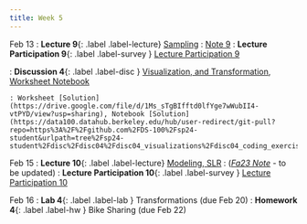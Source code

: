 ```yaml
---
title: Week 5
---
```


Feb 13
: **Lecture 9**{: .label .label-lecture} [Sampling](lecture/lec09)
    : [Note 9](https://ds100.org/course-notes/sampling/sampling.html)
: **Lecture Participation 9**{: .label .label-survey } [Lecture Participation 9](https://app.sli.do/event/vgvPPYZRQ1QKFdyq2eyh8j/embed/polls/4fb22558-c695-42a6-a07a-b84bd191dfad)

: **Discussion 4**{: .label .label-disc } [Visualization, and Transformation](https://drive.google.com/file/d/1pMzukNJOnuS5Xf9zu08P9THYBun_sNq5/view), [Worksheet Notebook](https://data100.datahub.berkeley.edu/hub/user-redirect/git-pull?repo=https%3A%2F%2Fgithub.com%2FDS-100%2Fsp24-student&urlpath=tree%2Fsp24-student%2Fdisc%2Fdisc04%2Fdisc04_visualizations%2Fdisc04_coding_exercises.ipynb&branch=main)

    : Worksheet [Solution](https://drive.google.com/file/d/1Ms_sTgBIfftd0lfYge7wWubII4-vtPYD/view?usp=sharing), Notebook [Solution](https://data100.datahub.berkeley.edu/hub/user-redirect/git-pull?repo=https%3A%2F%2Fgithub.com%2FDS-100%2Fsp24-student&urlpath=tree%2Fsp24-student%2Fdisc%2Fdisc04%2Fdisc04_visualizations%2Fdisc04_coding_exercises_gsi.ipynb&branch=main)


Feb 15
: **Lecture 10**{: .label .label-lecture} [Modeling, SLR](lecture/lec10)
    : ([*Fa23 Note*](https://ds100.org/fa23-course-notes/intro_to_modeling/intro_to_modeling.html) - to be updated)
: **Lecture Participation 10**{: .label .label-survey } [Lecture Participation 10](https://app.sli.do/event/uKi4DcywXuqhzD6r3tuAMH/embed/polls/67d90bfd-f1d3-4c11-a889-e5e8c1f4e4e9)

Feb 16
: **Lab 4**{: .label .label-lab } Transformations (due Feb 20)
: **Homework 4**{: .label .label-hw } Bike Sharing (due Feb 22)
